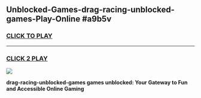 
## Unblocked-Games-drag-racing-unblocked-games-Play-Online #a9b5v
<h3>
<a href="https://news.freeplayer.one?title=drag-racing-unblocked-games&ref=3">CLICK TO PLAY</a></h3>
<hr>

<h3>
<a href="https://news.freeplayer.one?title=drag-racing-unblocked-games&ref=3">CLICK 2 PLAY</a>
  
</h3>

<a href="https://news.freeplayer.one?title=drag-racing-unblocked-games&ref=3"><img src="https://clearcache.store/games.png"></a>


**drag-racing-unblocked-games games unblocked: Your Gateway to Fun and Accessible Online Gaming**
